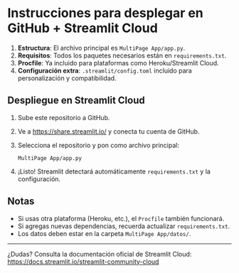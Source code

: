 # Instrucciones para desplegar en GitHub + Streamlit Cloud

1. **Estructura**: El archivo principal es `MultiPage App/app.py`.
2. **Requisitos**: Todos los paquetes necesarios están en `requirements.txt`.
3. **Procfile**: Ya incluido para plataformas como Heroku/Streamlit Cloud.
4. **Configuración extra**: `.streamlit/config.toml` incluido para personalización y compatibilidad.

## Despliegue en Streamlit Cloud

1. Sube este repositorio a GitHub.
2. Ve a https://share.streamlit.io/ y conecta tu cuenta de GitHub.
3. Selecciona el repositorio y pon como archivo principal:
   
   ```
   MultiPage App/app.py
   ```
4. ¡Listo! Streamlit detectará automáticamente `requirements.txt` y la configuración.

## Notas
- Si usas otra plataforma (Heroku, etc.), el `Procfile` también funcionará.
- Si agregas nuevas dependencias, recuerda actualizar `requirements.txt`.
- Los datos deben estar en la carpeta `MultiPage App/datos/`.

---

¿Dudas? Consulta la documentación oficial de Streamlit Cloud: https://docs.streamlit.io/streamlit-community-cloud

